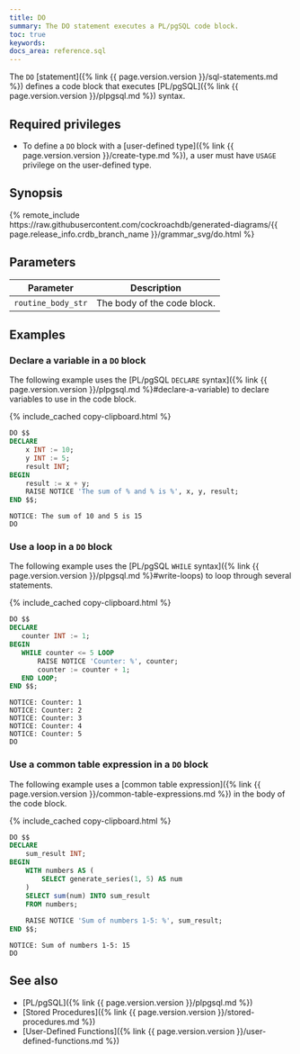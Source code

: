 ```yaml
---
title: DO
summary: The DO statement executes a PL/pgSQL code block.
toc: true
keywords:
docs_area: reference.sql
---
```


The `DO` [statement]({% link {{ page.version.version }}/sql-statements.md %}) defines a code block that executes [PL/pgSQL]({% link {{ page.version.version }}/plpgsql.md %}) syntax.

## Required privileges

- To define a `DO` block with a [user-defined type]({% link {{ page.version.version }}/create-type.md %}), a user must have `USAGE` privilege on the user-defined type.

## Synopsis

<div>
{% remote_include https://raw.githubusercontent.com/cockroachdb/generated-diagrams/{{ page.release_info.crdb_branch_name }}/grammar_svg/do.html %}
</div>

## Parameters

|     Parameter      |         Description         |
|--------------------|-----------------------------|
| `routine_body_str` | The body of the code block. |

## Examples

### Declare a variable in a `DO` block

The following example uses the [PL/pgSQL `DECLARE` syntax]({% link {{ page.version.version }}/plpgsql.md %}#declare-a-variable) to declare variables to use in the code block.

{% include_cached copy-clipboard.html %}
~~~ sql
DO $$
DECLARE
    x INT := 10;
    y INT := 5;
    result INT;
BEGIN
    result := x + y;
    RAISE NOTICE 'The sum of % and % is %', x, y, result;
END $$;
~~~

~~~
NOTICE: The sum of 10 and 5 is 15
DO
~~~

### Use a loop in a `DO` block

The following example uses the [PL/pgSQL `WHILE` syntax]({% link {{ page.version.version }}/plpgsql.md %}#write-loops) to loop through several statements.

{% include_cached copy-clipboard.html %}
~~~ sql
DO $$
DECLARE
   counter INT := 1;
BEGIN
   WHILE counter <= 5 LOOP
       RAISE NOTICE 'Counter: %', counter;
       counter := counter + 1;
   END LOOP;
END $$;
~~~

~~~
NOTICE: Counter: 1
NOTICE: Counter: 2
NOTICE: Counter: 3
NOTICE: Counter: 4
NOTICE: Counter: 5
DO
~~~

### Use a common table expression in a `DO` block

The following example uses a [common table expression]({% link {{ page.version.version }}/common-table-expressions.md %}) in the body of the code block.

{% include_cached copy-clipboard.html %}
~~~ sql
DO $$
DECLARE
    sum_result INT;
BEGIN
    WITH numbers AS (
        SELECT generate_series(1, 5) AS num
    )
    SELECT sum(num) INTO sum_result
    FROM numbers;
    
    RAISE NOTICE 'Sum of numbers 1-5: %', sum_result;
END $$;
~~~

~~~
NOTICE: Sum of numbers 1-5: 15
DO
~~~

## See also

- [PL/pgSQL]({% link {{ page.version.version }}/plpgsql.md %})
- [Stored Procedures]({% link {{ page.version.version }}/stored-procedures.md %})
- [User-Defined Functions]({% link {{ page.version.version }}/user-defined-functions.md %})